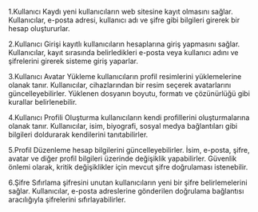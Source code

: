 1.Kullanıcı Kaydı yeni kullanıcıların web sitesine kayıt olmasını sağlar. Kullanıcılar, e-posta adresi, kullanıcı adı ve şifre gibi bilgileri girerek bir hesap oluştururlar. 

2.Kullanıcı Girişi kayıtlı kullanıcıların hesaplarına giriş yapmasını sağlar. Kullanıcılar, kayıt sırasında belirledikleri e-posta veya kullanıcı adını ve şifrelerini girerek sisteme giriş yaparlar. 

3.Kullanıcı Avatar Yükleme kullanıcıların profil resimlerini yüklemelerine olanak tanır. Kullanıcılar, cihazlarından bir resim seçerek avatarlarını güncelleyebilirler. Yüklenen dosyanın boyutu, formatı ve çözünürlüğü gibi kurallar belirlenebilir.

4.Kullanıcı Profili Oluşturma kullanıcıların kendi profillerini oluşturmalarına olanak tanır. Kullanıcılar, isim, biyografi, sosyal medya bağlantıları gibi bilgileri doldurarak kendilerini tanıtabilirler.

5.Profil Düzenleme hesap bilgilerini güncelleyebilirler. İsim, e-posta, şifre, avatar ve diğer profil bilgileri üzerinde değişiklik yapabilirler. Güvenlik önlemi olarak, kritik değişiklikler için mevcut şifre doğrulaması istenebilir.

6.Şifre Sıfırlama şifresini unutan kullanıcıların yeni bir şifre belirlemelerini sağlar. Kullanıcılar, e-posta adreslerine gönderilen doğrulama bağlantısı aracılığıyla şifrelerini sıfırlayabilirler. 
